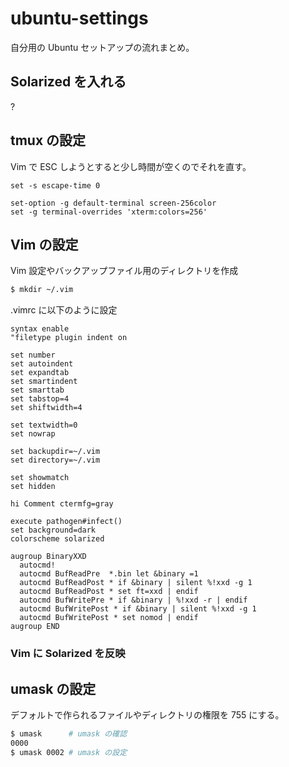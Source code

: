 # ubuntu-settings
自分用の Ubuntu セットアップの流れまとめ。

## Solarized を入れる

?

## tmux の設定

Vim で ESC しようとすると少し時間が空くのでそれを直す。

```
set -s escape-time 0

set-option -g default-terminal screen-256color
set -g terminal-overrides 'xterm:colors=256'
```

## Vim の設定

Vim 設定やバックアップファイル用のディレクトリを作成

```bash
$ mkdir ~/.vim
```

.vimrc に以下のように設定

```
syntax enable
"filetype plugin indent on

set number
set autoindent
set expandtab
set smartindent
set smarttab
set tabstop=4
set shiftwidth=4

set textwidth=0
set nowrap

set backupdir=~/.vim
set directory=~/.vim

set showmatch
set hidden

hi Comment ctermfg=gray

execute pathogen#infect()
set background=dark
colorscheme solarized

augroup BinaryXXD
  autocmd!
  autocmd BufReadPre  *.bin let &binary =1
  autocmd BufReadPost * if &binary | silent %!xxd -g 1
  autocmd BufReadPost * set ft=xxd | endif
  autocmd BufWritePre * if &binary | %!xxd -r | endif
  autocmd BufWritePost * if &binary | silent %!xxd -g 1
  autocmd BufWritePost * set nomod | endif
augroup END
```


### Vim に Solarized を反映

## umask の設定
デフォルトで作られるファイルやディレクトリの権限を 755 にする。

```bash
$ umask      # umask の確認
0000
$ umask 0002 # umask の設定
```





